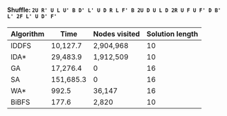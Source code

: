 #### Shuffle: `2U R' U L U' B D' L' U D R L F' B 2U D U L D 2R U F U F' D B' L' 2F L' U D' F'`
| Algorithm | Time | Nodes visited | Solution length |
| ----- | ----- | ----- | ----- |
| IDDFS | 10,127.7 | 2,904,968 | 10 |
| IDA* | 29,483.9 | 1,912,509 | 10 |
| GA | 17,276.4 | 0 | 16 |
| SA | 151,685.3 | 0 | 16 |
| WA* | 992.5 | 36,147 | 16 |
| BiBFS | 177.6 | 2,820 | 10 |